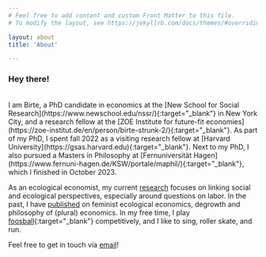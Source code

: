 ```yaml
---
# Feel free to add content and custom Front Matter to this file.
# To modify the layout, see https://jekyllrb.com/docs/themes/#overriding-theme-defaults

layout: about
title: 'About'

---
```


### Hey there!
<br />
I am Birte, a PhD candidate in economics at the [New School for Social Research](https://www.newschool.edu/nssr/){:target="_blank"} in New York City, and a research fellow at the [ZOE Institute for future-fit economies](https://zoe-institut.de/en/person/birte-strunk-2/){:target="_blank"}. As part of my PhD, I spent fall 2022 as a visiting research fellow at [Harvard University](https://gsas.harvard.edu){:target="_blank"}. Next to my PhD, I also pursued a Masters in Philosophy at [Fernuniversität Hagen](https://www.fernuni-hagen.de/KSW/portale/maphil/){:target="_blank"}, which I finished in October 2023.

As an ecological economist, my current [research](02_research.markdown) focuses on linking social and ecological perspectives, especially around questions on labor. In the past, I have [published](/03_publications.markdown) on feminist ecological economics, degrowth and philosophy of (plural) economics. In my free time, I play [foosball](https://dtfb.de/wettbewerbe/dtfl-bundesliga/damen4/bundesliga-damen/tabelle?task=team_details&id=4520){:target="_blank"} competitively, and I like to sing, roller skate, and run.

Feel free to get in touch via [email](mailto:birte@strunk-mg.de)!
